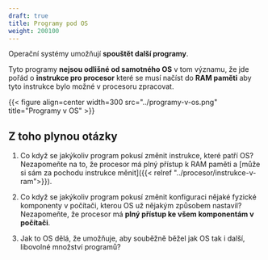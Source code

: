 ```yaml
---
draft: true
title: Programy pod OS
weight: 200100
---
```


Operační systémy umožňují **spouštět další programy**.

Tyto programy **nejsou odlišné od samotného OS** v tom významu, že jde pořád o **instrukce pro procesor** které se musí načíst do **RAM paměti** aby tyto instrukce bylo možné v procesoru zpracovat.

{{< figure align=center width=300 src="../programy-v-os.png" title="Programy v OS" >}}

## Z toho plynou otázky

1. Co když se jakýkoliv program pokusí změnit instrukce, které patří OS? Nezapomeňte na to, že procesor má plný přístup k RAM paměti a [může si sám za pochodu instrukce měnit]({{< relref "../procesor/instrukce-v-ram">}}).

2. Co když se jakýkoliv program pokusí změnit konfiguraci nějaké fyzické komponenty v počítači, kterou OS už nějakým způsobem nastavil? Nezapomeňte, že procesor má **plný přístup ke všem komponentám v počítači**.

3. Jak to OS dělá, že umožňuje, aby souběžně běžel jak OS tak i další, libovolné množství programů?